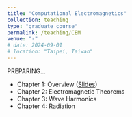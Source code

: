 ```yaml
---
title: "Computational Electromagnetics"
collection: teaching
type: "graduate course"
permalink: /teaching/CEM
venue: "-"
# date: 2024-09-01
# location: "Taipei, Taiwan"
---
```


PREPARING...

* Chapter 1: Overview ([Slides](http://jake-w-liu.github.io/files/cem_ch1_overview.pdf))
* Chapter 2: Electromagnetic Theorems
* Chapter 3: Wave Harmonics
* Chapter 4: Radiation
